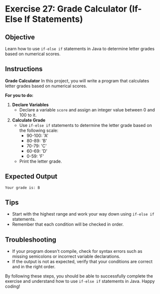 # Exercise 27: Grade Calculator (If-Else If Statements)

## Objective
Learn how to use `if-else if` statements in Java to determine letter grades based on numerical scores.

## Instructions
**Grade Calculator**
In this project, you will write a program that calculates letter grades based on numerical scores.

**For you to do:**
1. **Declare Variables**
   - Declare a variable `score` and assign an integer value between 0 and 100 to it.
2. **Calculate Grade**
   - Use `if-else if` statements to determine the letter grade based on the following scale:
      - 90-100: 'A'
      - 80-89: 'B'
      - 70-79: 'C'
      - 60-69: 'D'
      - 0-59: 'F'
   - Print the letter grade.

## Expected Output
```
Your grade is: B
```

## Tips
- Start with the highest range and work your way down using `if-else if` statements.
- Remember that each condition will be checked in order.

## Troubleshooting
- If your program doesn't compile, check for syntax errors such as missing semicolons or incorrect variable declarations.
- If the output is not as expected, verify that your conditions are correct and in the right order.

By following these steps, you should be able to successfully complete the exercise and understand how to use `if-else if` statements in Java. Happy coding!